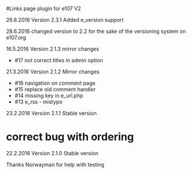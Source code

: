 #Links page plugin for e107 V2

26.8.2016 Version 2.3.1 
Added e_version support

28.6.2016 changed version to 2.2 for the sake of the versioning system on e107.org

16.5.2016 Version 2.1.3 mirror changes
- #17 not correct titles in admin option

21.3.2016 Version 2.1.2 Mirror changes
- #16 navigation on comment page
- #15 replace old comment handler
- #14 missing key in e_url.php   
- #13 e_rss - mistypo

23.2.2016 Version 2.1.1 Stable version
  # correct bug with ordering
  
22.2.2016 Version 2.1.0 Stable version

Thanks Norwayman for help with testing 




